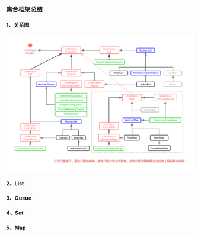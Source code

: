 ### 集合框架总结

#### 1、关系图

![Java集合框架](media/15401733065287/Java%E9%9B%86%E5%90%88%E6%A1%86%E6%9E%B6.png)

#### 2、List


#### 3、Queue


#### 4、Set


#### 5、Map

